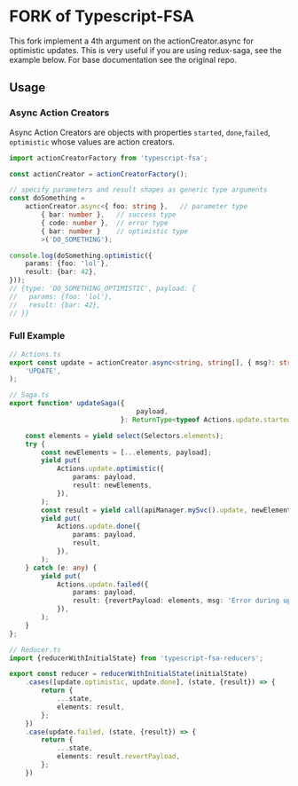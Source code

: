 # FORK of Typescript-FSA

This fork implement a 4th argument on the actionCreator.async for optimistic updates. This is very useful if you are
using redux-saga, see the example below. For base documentation see the original repo.

## Usage

### Async Action Creators

Async Action Creators are objects with properties `started`, `done`,`failed`, `optimistic` whose values are action
creators.

```ts
import actionCreatorFactory from 'typescript-fsa';

const actionCreator = actionCreatorFactory();

// specify parameters and result shapes as generic type arguments
const doSomething =
    actionCreator.async<{ foo: string },   // parameter type
        { bar: number },   // success type
        { code: number },  // error type
        { bar: number }    // optimistic type
        >('DO_SOMETHING');

console.log(doSomething.optimistic({
    params: {foo: 'lol'},
    result: {bar: 42},
}));
// {type: 'DO_SOMETHING_OPTIMISTIC', payload: {
//   params: {foo: 'lol'},
//   result: {bar: 42},
// }}

```

### Full Example

```ts
// Actions.ts
export const update = actionCreator.async<string, string[], { msg?: string, revertPayload: string[] }, string[]>(
    'UPDATE',
);

// Saga.ts
export function* updateSaga({
                                payload,
                            }: ReturnType<typeof Actions.update.started>) {

    const elements = yield select(Selectors.elements);
    try {
        const newElements = [...elements, payload];
        yield put(
            Actions.update.optimistic({
                params: payload,
                result: newElements,
            }),
        );
        const result = yield call(apiManager.mySvc().update, newElements);
        yield put(
            Actions.update.done({
                params: payload,
                result,
            }),
        );
    } catch (e: any) {
        yield put(
            Actions.update.failed({
                params: payload,
                result: {revertPayload: elements, msg: 'Error during update'},
            }),
        );
    }
};

// Reducer.ts
import {reducerWithInitialState} from 'typescript-fsa-reducers';

export const reducer = reducerWithInitialState(initialState)
    .cases([update.optimistic, update.done], (state, {result}) => {
        return {
            ...state,
            elements: result,
        };
    })
    .case(update.failed, (state, {result}) => {
        return {
            ...state,
            elements: result.revertPayload,
        };
    })
```